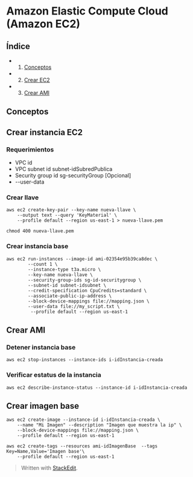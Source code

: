 
# Amazon Elastic Compute Cloud (Amazon EC2)

## Índice 
- 1. [Conceptos](#conceptos) 
- 2. [Crear EC2](#ec2)
- 3.  [Crear AMI](#ami)
## Conceptos <a name="conceptos"></a>

## Crear instancia EC2  <a name="ec2"></a>
### Requerimientos 

- VPC id 
- VPC subnet id subnet-idSubredPublica
- Security group id sg-securityGroup
[Opcional] 
- --user-data 


### Crear llave 
```console
aws ec2 create-key-pair --key-name nueva-llave \
	--output text --query 'KeyMaterial' \
	--profile default --region us-east-1 > nueva-llave.pem

chmod 400 nueva-llave.pem
 ``` 
### Crear instancia base
```console
aws ec2 run-instances --image-id ami-02354e95b39ca8dec \
        --count 1 \
        --instance-type t3a.micro \
        --key-name nueva-llave \
        --security-group-ids sg-id-securitygroup \
        --subnet-id subnet-idsubnet \
        --credit-specification CpuCredits=standard \
        --associate-public-ip-address \
        --block-device-mappings file://mapping.json \
        --user-data file://my_script.txt \
         --profile default --region us-east-1
 ```
## Crear AMI <a name="conceptos"></a>
### Detener instancia base
```console
aws ec2 stop-instances --instance-ids i-idInstancia-creada
 ```

### Verificar estatus de la instancia 

```console
aws ec2 describe-instance-status --instance-id i-idInstancia-creada
 ```
## Crear imagen base
```console
aws ec2 create-image --instance-id i-idInstancia-creada \
	--name "Mi Imagen" --description "Imagen que muestra la ip" \
	--block-device-mappings file://mapping.json \
	--profile default --region us-east-1
	
aws ec2 create-tags --resources ami-idImagenBase  --tags Key=Name,Value='Imagen base'\
	--profile default --region us-east-1
 ```

> Written with [StackEdit](https://stackedit.io/).
<!--stackedit_data:
eyJoaXN0b3J5IjpbLTM0MTAyMzMxOCw2MzcyNzc3MjhdfQ==
-->